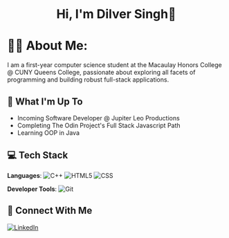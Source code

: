 <h1 align = "center">Hi, I'm Dilver Singh👋</h1>

# 👨‍💻 About Me:
I am a first-year computer science student at the Macaulay Honors College @ CUNY Queens College, passionate about exploring all facets of programming and building robust full-stack applications.

## 🚀 What I'm Up To
<ul>
  <li>Incoming Software Developer @ Jupiter Leo Productions</li>
  <li>Completing The Odin Project's Full Stack Javascript Path</li>
  <li>Learning OOP in Java</li>
</ul>

## 💻 Tech Stack
<strong>Languages</strong>:
![C++](https://img.shields.io/badge/C++-%2300599C.svg?style=for-the-badge&logo=C%2B%2B&&logoColor=white)
![HTML5](https://img.shields.io/badge/html5-%23E34F26.svg?style=for-the-badge&logo=html5&logoColor=white)
![CSS](https://img.shields.io/badge/css-%231572B6.svg?style=for-the-badge&logo=css3&logoColor=white)

<strong>Developer Tools</strong>:
![Git](https://img.shields.io/badge/git-%23F05033.svg?style=for-the-badge&logo=git&logoColor=white)

## 👥 Connect With Me
[![LinkedIn](https://img.shields.io/badge/LinkedIn-%230077B5.svg?style=for-the-badge&logo=linkedin&logoColor=white)](www.linkedin.com/in/dilversingh)


